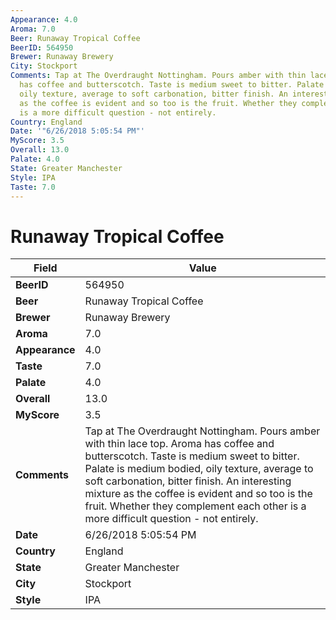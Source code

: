 ```yaml
---
Appearance: 4.0
Aroma: 7.0
Beer: Runaway Tropical Coffee
BeerID: 564950
Brewer: Runaway Brewery
City: Stockport
Comments: Tap at The Overdraught Nottingham. Pours amber with thin lace top. Aroma
  has coffee and butterscotch. Taste is medium sweet to bitter. Palate is medium bodied,
  oily texture, average to soft carbonation, bitter finish. An interesting mixture
  as the coffee is evident and so too is the fruit. Whether they complement each other
  is a more difficult question - not entirely.
Country: England
Date: '"6/26/2018 5:05:54 PM"'
MyScore: 3.5
Overall: 13.0
Palate: 4.0
State: Greater Manchester
Style: IPA
Taste: 7.0
---
```


# Runaway Tropical Coffee

| Field         | Value |
|---------------|-------|
| **BeerID** | 564950 |
| **Beer** | Runaway Tropical Coffee |
| **Brewer** | Runaway Brewery |
| **Aroma** | 7.0 |
| **Appearance** | 4.0 |
| **Taste** | 7.0 |
| **Palate** | 4.0 |
| **Overall** | 13.0 |
| **MyScore** | 3.5 |
| **Comments** | Tap at The Overdraught Nottingham. Pours amber with thin lace top. Aroma has coffee and butterscotch. Taste is medium sweet to bitter. Palate is medium bodied, oily texture, average to soft carbonation, bitter finish. An interesting mixture as the coffee is evident and so too is the fruit. Whether they complement each other is a more difficult question - not entirely. |
| **Date** | 6/26/2018 5:05:54 PM |
| **Country** | England |
| **State** | Greater Manchester |
| **City** | Stockport |
| **Style** | IPA |
